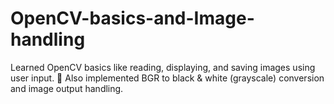 # OpenCV-basics-and-Image-handling
Learned OpenCV basics like reading, displaying, and saving images using user input. 🖤 Also implemented BGR to black &amp; white (grayscale) conversion and image output handling.
